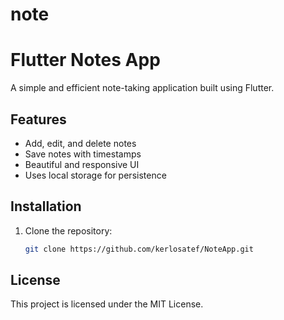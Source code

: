 # note

# Flutter Notes App

A simple and efficient note-taking application built using Flutter.

## Features

- Add, edit, and delete notes
- Save notes with timestamps
- Beautiful and responsive UI
- Uses local storage for persistence

## Installation

1. Clone the repository:
   ```sh
   git clone https://github.com/kerlosatef/NoteApp.git


## License

This project is licensed under the MIT License.

